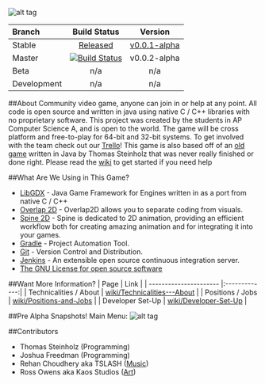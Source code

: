 ![alt tag](https://raw.githubusercontent.com/tsteinholz/SpaceShooter/master/etc/space.png)


| Branch        | Build Status  | Version |
|:------------- |:-------------:| :-----: |
| Stable        | [Released](https://github.com/tsteinholz/SpaceShooter/releases)  | [v0.0.1-alpha](https://github.com/tsteinholz/SpaceShooter/releases) |
| Master        | [![Build Status](https://javabilities.com/jenkins/job/Space%20Shooter/badge/icon)](https://javabilities.com/jenkins/job/Space%20Shooter/) | v0.0.2-alpha |
| Beta          | n/a | n/a |
| Development   | n/a | n/a |


##About
Community video game, anyone can join in or help at any point. All code is open source and written in java using native C / C++ libraries with no proprietary software. This project was created by the students in AP Computer Science A, and is open to the world. The game will be cross platform and free-to-play for 64-bit and 32-bit systems. To get involved with the team check out our [Trello](https://trello.com/b/CObQDpC8/space-shooter)! This game is also based off of an [old game](https://github.com/tsteinholz/OriginalSpaceShooter/releases/tag/1) written in Java by Thomas Steinholz that was never really finished or done right. Please read the [wiki](https://github.com/tsteinholz/SpaceShooter/wiki) to get started if you need help


##What Are We Using in This Game?
* [LibGDX](http://libgdx.badlogicgames.com/) - Java Game Framework for Engines written in as a port from native C / C++
* [Overlap 2D](http://overlap2d.com/) - Overlap2D allows you to separate coding from visuals.	
* [Spine 2D](http://esotericsoftware.com/) - Spine is dedicated to 2D animation, providing an efficient workflow both for creating amazing animation and for integrating it into your games.
* [Gradle](https://gradle.org/) - Project Automation Tool.		
* [Git](http://git-scm.com/) - Version Control and Distribution.		
* [Jenkins](https://jenkins-ci.org/) - An extensible open source continuous integration server.		
* [The GNU License for open source software](https://www.gnu.org/)


##Want More Information?
| Page                   | Link          |
| ---------------------- |:-------------:|
| Technicalities / About | [wiki/Technicalities---About](https://github.com/tsteinholz/SpaceShooter/wiki/Technicalities---About) | 
| Positions / Jobs      | [wiki/Positions-and-Jobs](https://github.com/tsteinholz/SpaceShooter/wiki/Positions-and-Jobs) |
| Developer Set-Up       |  [wiki/Developer-Set-Up](https://github.com/tsteinholz/SpaceShooter/wiki/Developer-Set-Up) |


##Pre Alpha Snapshots!
Main Menu: 
![alt tag](https://raw.githubusercontent.com/tsteinholz/SpaceShooter/master/etc/MainMenuPreAlpha.png)


##Contributors
* Thomas Steinholz (Programming)
* Joshua Freedman (Programming)
* Rehan Choudhery aka TSLASH ([Music](https://www.youtube.com/channel/UCbGxVTjS8-lGVjlSbjHLvvQ))
* Ross Owens aka Kaos Studios ([Art](https://www.youtube.com/user/KaosMotionx))
